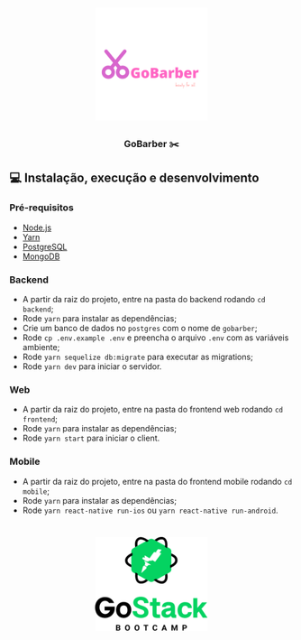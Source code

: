 <h1 align="center">
	<img alt="GoBarber" src=".github/GoBarber.png" width="200px" />
</h1>
<h3 align="center">
  GoBarber ✂️
</h3>



## 💻 Instalação, execução e desenvolvimento

### Pré-requisitos

- [Node.js](https://nodejs.org/en/)
- [Yarn](https://yarnpkg.com/)
- [PostgreSQL](https://www.postgresql.org/)
- [MongoDB](https://www.mongodb.com/)


### Backend

- A partir da raiz do projeto, entre na pasta do backend rodando `cd backend`;
- Rode `yarn` para instalar as dependências;
- Crie um banco de dados no `postgres` com o nome de `gobarber`;
- Rode `cp .env.example .env` e preencha o arquivo `.env` com as variáveis ambiente;
- Rode `yarn sequelize db:migrate` para executar as migrations;
- Rode `yarn dev` para iniciar o servidor.

### Web

- A partir da raiz do projeto, entre na pasta do frontend web rodando `cd frontend`;
- Rode `yarn` para instalar as dependências;
- Rode `yarn start` para iniciar o client.

### Mobile

- A partir da raiz do projeto, entre na pasta do frontend mobile rodando `cd mobile`;
- Rode `yarn` para instalar as dependências;
- Rode `yarn react-native run-ios` ou `yarn react-native run-android`.


<h1 align="center">
	<img alt="GoStack" src=".github/GoStackLogo.png" width="200px" />
</h1>
